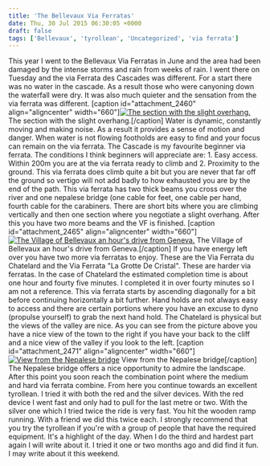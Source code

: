 ```yaml
---
title: 'The Bellevaux Via Ferratas'
date: Thu, 30 Jul 2015 06:30:05 +0000
draft: false
tags: ['Bellevaux', 'tyrollean', 'Uncategorized', 'via ferrata']
---
```


This year I went to the Bellevaux Via Ferratas in June and the area had been damaged by the intense storms and rain from weeks of rain. I went there on Tuesday and the via Ferrata des Cascades was different. For a start there was no water in the cascade. As a result those who were canyoning down the waterfall were dry. It was also much quieter and the sensation from the via ferrata was different. \[caption id="attachment\_2460" align="aligncenter" width="660"\][![The section with the slight overhang. ](http://www.main-vision.com/richard/blog/wp-content/uploads/2015/07/P1050306-1024x576.jpg)](http://www.main-vision.com/richard/blog/wp-content/uploads/2015/07/P1050306.jpg) The section with the slight overhang.\[/caption\] Water is dynamic, constantly moving and making noise. As a result it provides a sense of motion and danger. When water is not flowing footholds are easy to find and your focus can remain on the via ferrata. The Cascade is my favourite beginner via ferrata. The conditions I think beginners will appreciate are: 1. Easy access. Within 200m you are at the via ferrata ready to climb and 2. Proximity to the ground. This via ferrata does climb quite a bit but you are never that far off the ground so vertigo will not add badly to how exhausted you are by the end of the path. This via ferrata has two thick beams you cross over the river and one nepalese bridge (one cable for feet, one cable per hand, fourth cable for the carabiners. There are short bits where you are climbing vertically and then one section where you negotiate a slight overhang. After this you have two more beams and the VF is finished. \[caption id="attachment\_2465" align="aligncenter" width="660"\][![The Village of Bellevaux an hour's drive from Geneva. ](http://www.main-vision.com/richard/blog/wp-content/uploads/2015/07/P1050311-1024x576.jpg)](http://www.main-vision.com/richard/blog/wp-content/uploads/2015/07/P1050311.jpg) The Village of Bellevaux an hour's drive from Geneva.\[/caption\] If you have energy left over you have two more via ferratas to enjoy. These are the Via Ferrata du Chatelard and the Via Ferrata "La Grotte De Cristal". These are harder via ferratas. In the case of Chatelard the estimated completion time is about one hour and fourty five minutes. I completed it in over fourty minutes so I am not a reference. This via ferrata starts by ascending diagonally for a bit before continuing horizontally a bit further. Hand holds are not always easy to access and there are certain portions where you have an excuse to dyno (propulse yourself) to grab the next hand hold. The Chatelard is physical but the views of the valley are nice. As you can see from the picture above you have a nice view of the town to the right if you have your back to the cliff and a nice view of the valley if you look to the left. \[caption id="attachment\_2471" align="aligncenter" width="660"\][![View from the Nepalese bridge](http://www.main-vision.com/richard/blog/wp-content/uploads/2015/07/P1050317-1024x576.jpg)](http://www.main-vision.com/richard/blog/wp-content/uploads/2015/07/P1050317.jpg) View from the Nepalese bridge\[/caption\] The Nepalese bridge offers a nice opportunity to admire the landscape. After this point you soon reach the combination point where the medium and hard via ferrata combine. From here you continue towards an excellent tyrollean. I tried it with both the red and the silver devices. With the red device I went fast and only had to pull for the last metre or two. With the silver one which I tried twice the ride is very fast. You hit the wooden ramp running. With a friend we did this twice each. I strongly recommend that you try the tyrollean if you're with a group of people that have the required equipment. It's a highlight of the day. When I do the third and hardest part again I will write about it. I tried it one or two months ago and did find it fun. I may write about it this weekend.